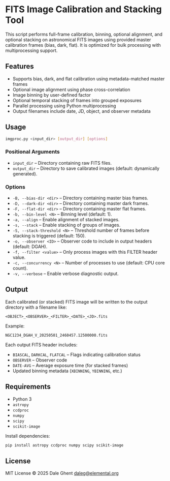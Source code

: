 # FITS Image Calibration and Stacking Tool

This script performs full-frame calibration, binning, optional alignment, and optional stacking on astronomical FITS images using provided master calibration frames (bias, dark, flat). It is optimized for bulk processing with multiprocessing support.

## Features

- Supports bias, dark, and flat calibration using metadata-matched master frames
- Optional image alignment using phase cross-correlation
- Image binning by user-defined factor
- Optional temporal stacking of frames into grouped exposures
- Parallel processing using Python multiprocessing
- Output filenames include date, JD, object, and observer metadata

## Usage

```bash
imgproc.py <input_dir> [output_dir] [options]
```

### Positional Arguments

- `input_dir` – Directory containing raw FITS files.
- `output_dir` – Directory to save calibrated images (default: dynamically generated).

### Options

- `-B, --bias-dir <dir>` – Directory containing master bias frames.
- `-D, --dark-dir <dir>` – Directory containing master dark frames.
- `-F, --flat-dir <dir>` – Directory containing master flat frames.
- `-b, --bin-level <N>` – Binning level (default: 1).
- `-a, --align` – Enable alignment of stacked images.
- `-s, --stack` – Enable stacking of groups of images.
- `-S, --stack-threshold <N>` – Threshold number of frames before stacking is triggered (default: 150).
- `-o, --observer <ID>` – Observer code to include in output headers (default: DGAH).
- `-f, --filter <value>` – Only process images with this FILTER header value.
- `-c, --concurrency <N>` – Number of processes to use (default: CPU core count).
- `-v, --verbose` – Enable verbose diagnostic output.

## Output

Each calibrated (or stacked) FITS image will be written to the output directory with a filename like:

```
<OBJECT>_<OBSERVER>_<FILTER>_<DATE>_<JD>.fits
```

Example:
```
NGC1234_DGAH_V_20250501_2460457.12500000.fits
```

Each output FITS header includes:

- `BIASCAL`, `DARKCAL`, `FLATCAL` – Flags indicating calibration status
- `OBSERVER` – Observer code
- `DATE-AVG` – Average exposure time (for stacked frames)
- Updated binning metadata (`XBINNING`, `YBINNING`, etc.)

## Requirements

- Python 3
- `astropy`
- `ccdproc`
- `numpy`
- `scipy`
- `scikit-image`

Install dependencies:

```bash
pip install astropy ccdproc numpy scipy scikit-image
```

## License

MIT License © 2025 Dale Ghent <daleg@elemental.org>

